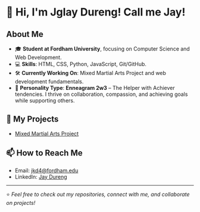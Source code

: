 # 👋 Hi, I'm Jglay Dureng! Call me Jay!

## About Me
- 🎓 **Student at Fordham University**, focusing on Computer Science and Web Development.
- 💻 **Skills**: HTML, CSS, Python, JavaScript, Git/GitHub.
- 🛠️ **Currently Working On**: Mixed Martial Arts Project and web development fundamentals.
- 🌟 **Personality Type**: **Enneagram 2w3** – The Helper with Achiever tendencies. I thrive on collaboration, compassion, and achieving goals while supporting others.

## 🌟 My Projects
- [Mixed Martial Arts Project](https://github.com/kpakadureng/MixedMartialArtsProject)

## 📫 How to Reach Me
- Email: jkd4@fordham.edu
- LinkedIn: [Jay Dureng](https://www.linkedin.com/in/jay-dureng-4b8504310/)

---
⭐️ *Feel free to check out my repositories, connect with me, and collaborate on projects!*

<!--
**kpakadureng/kpakadureng** is a ✨ _special_ ✨ repository because its `README.md` (this file) appears on your GitHub profile.

Here are some ideas to get you started:

- 🔭 I’m currently working on ...
- 🌱 I’m currently learning ...
- 👯 I’m looking to collaborate on ...
- 🤔 I’m looking for help with ...
- 💬 Ask me about ...
- 📫 How to reach me: ...
- 😄 Pronouns: ...
- ⚡ Fun fact: ...
-->
